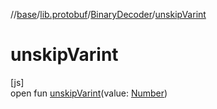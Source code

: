 //[base](../../../index.md)/[lib.protobuf](../index.md)/[BinaryDecoder](index.md)/[unskipVarint](unskip-varint.md)

# unskipVarint

[js]\
open fun [unskipVarint](unskip-varint.md)(value: [Number](https://kotlinlang.org/api/latest/jvm/stdlib/kotlin/-number/index.html))
